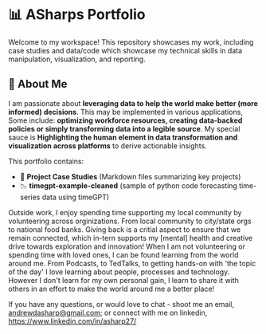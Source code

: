 # 📊 ASharps Portfolio

Welcome to my workspace! This repository showcases my work, including case studies and data/code which showcase my technical skills in data manipulation, visualization, and reporting.

## 🚀 About Me
I am passionate about **leveraging data to help the world make better (more informed) decisions**.
This may be implemented in various applications, Some include: **optimizing workforce resources, creating data-backed policies or simply transforming data into a legible source**. 
My special sauce is **Highlighting the human element in data transformation and visualization across platforms** to derive actionable insights.


This portfolio contains:
- 📂 **Project Case Studies** (Markdown files summarizing key projects)
- 📉 **timegpt-example-cleaned** (sample of python code forecasting time-series data using timeGPT)









Outside work, I enjoy spending time supporting my local community by volunteering across orginizations. From local community to city/state orgs to national food banks. Giving back is a critial aspect to ensure that we remain connected, which in-tern supports my [mental] health and creative drive towards exploration and innovation!
When I am not volunteering or spending time with loved ones, I can be found learning from the world around me. From Podcasts, to TedTalks, to getting hands-on with 'the topic of the day' I love learning about people, processes and technology. However I don't learn for my own personal gain, I learn to share it with others in an effort to make the world around me a better place!

If you have any questions, or would love to chat - shoot me an email, andrewdasharp@gmail.com; or connect with me on linkedin, https://www.linkedin.com/in/asharp27/
